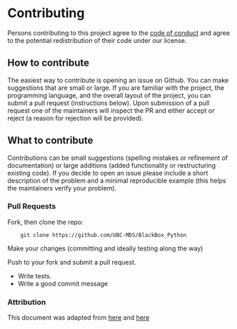 # Contributing

Persons contributing to this project agree to the [code of conduct](./CONDUCT.md) and agree to the 
potential redistribution of their code under our license.

## How to contribute

The easiest way to contribute is opening an issue on Github. You can make suggestions that are small 
or large. If you are familiar with the project, the programming language, and the overall layout of the project, 
you can submit a pull request (instructions below). Upon submission of a pull request one of the maintainers 
will inspect the PR and either accept or reject (a reason for rejection will be provided).

## What to contribute

Contributions can be small suggestions (spelling mistakes or refinement of documentation) or large additions 
(added functionality or restructuring existing code). If you decide to open an issue please include a short 
description of the problem and a minimal reproducible example (this helps the maintainers verify your problem).

### Pull Requests

Fork, then clone the repo:
```
    git clone https://github.com/UBC-MDS/BlackBox_Python
```  
Make your changes (committing and ideally testing along the way)

Push to your fork and submit a pull request.

* Write tests.
* Write a good commit message

### Attribution
This document was adapted from [here](https://github.com/swcarpentry/r-novice-inflammation/blob/gh-pages/CONTRIBUTING.md)
and [here](https://github.com/thoughtbot/factory_bot_rails/blob/master/CONTRIBUTING.md)